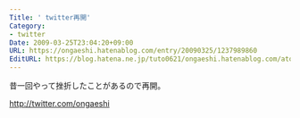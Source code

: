 ```yaml
---
Title: ' twitter再開'
Category:
- twitter
Date: 2009-03-25T23:04:20+09:00
URL: https://ongaeshi.hatenablog.com/entry/20090325/1237989860
EditURL: https://blog.hatena.ne.jp/tuto0621/ongaeshi.hatenablog.com/atom/entry/6435922169449193030
---
```


昔一回やって挫折したことがあるので再開。

http://twitter.com/ongaeshi
